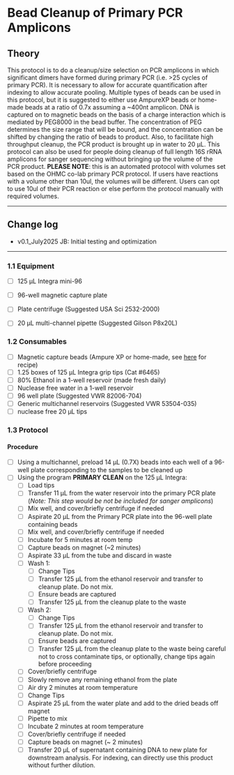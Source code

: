 # Bead Cleanup of Primary PCR Amplicons

## Theory

This protocol is to do a cleanup/size selection on PCR amplicons in which significant dimers have formed during primary PCR (i.e. >25 cycles of primary PCR). It is necessary to allow for accurate quantification after indexing to allow accurate pooling. Multiple types of beads can be used in this protocol, but it is suggested to either use AmpureXP beads or home-made beads at a ratio of 0.7x assuming a ~400nt amplicon. DNA is captured on to magnetic beads on the basis of a charge interaction which is mediated by PEG8000 in the bead buffer. The concentration of PEG determines the size range that will be bound, and the concentration can be shifted by changing the ratio of beads to product. Also, to facilitate high throughput cleanup, the PCR product is brought up in water to 20 µL. This protocol can also be used for people doing cleanup of full length 16S rRNA amplicons for sanger sequencing without bringing up the volume of the PCR product.
**PLEASE NOTE**: this is an automated protocol with volumes set based on the OHMC co-lab primary PCR protocol. If users have reactions with a volume other than 10ul, the volumes will be different. Users can opt to use 10ul of their PCR reaction or else perform the protocol manually with required volumes.

***

## Change log
- v0.1_July2025 JB: Initial testing and optimization
***

### 1.1 Equipment
- [ ] 125 µL Integra mini-96
- [ ] 96-well magnetic capture plate
- [ ] Plate centrifuge (Suggested USA Sci 2532-2000)
- [ ] 20 µL multi-channel pipette (Suggested Gilson P8x20L)


### 1.2 Consumables
- [ ] Magnetic capture beads (Ampure XP or home-made, see [here](https://github.com/BisanzLab/OHMC_Colaboratory/blob/main/Protocols/Misc/DIY_SPRIBeads.md) for recipe)
- [ ] 1.25 boxes of 125 µL Integra grip tips (Cat #6465)
- [ ] 80% Ethanol in a 1-well reservoir (made fresh daily)
- [ ] Nuclease free water in a 1-well reservoir
- [ ] 96 well plate (Suggested VWR 82006-704)
- [ ] Generic multichannel reservoirs (Suggested VWR 53504-035)
- [ ] nuclease free 20 µL tips

### 1.3 Protocol

#### Procedure
- [ ] Using a multichannel, preload 14 µL (0.7X) beads into each well of a 96-well plate corresponding to the samples to be cleaned up
- [ ] Using the program **PRIMARY CLEAN** on the 125 µL Integra:
  - [ ] Load tips
  - [ ] Transfer 11 µL from the water reservoir into the primary PCR plate (*Note: This step would be not be included for sanger amplicons*)
  - [ ] Mix well, and cover/briefly centrifuge if needed
  - [ ] Aspirate 20 µL from the Primary PCR plate into the 96-well plate containing beads
  - [ ] Mix well, and cover/briefly centrifuge if needed
  - [ ] Incubate for 5 minutes at room temp
  - [ ] Capture beads on magnet (~2 minutes)
  - [ ] Aspirate 33 µL from the tube and discard in waste
  - [ ] Wash 1:
    - [ ] Change Tips
    - [ ] Transfer 125 µL from the ethanol reservoir and transfer to cleanup plate. Do not mix.
    - [ ] Ensure beads are captured
    - [ ] Transfer 125 µL from the cleanup plate to the waste
  - [ ] Wash 2:
    - [ ] Change Tips
    - [ ] Transfer 125 µL from the ethanol reservoir and transfer to cleanup plate. Do not mix.
    - [ ] Ensure beads are captured
    - [ ] Transfer 125 µL from the cleanup plate to the waste being careful not to cross contaminate tips, or optionally, change tips again before proceeding
  - [ ] Cover/briefly centrifuge
  - [ ] Slowly remove any remaining ethanol from the plate
  - [ ] Air dry 2 minutes at room temperature
  - [ ] Change Tips
  - [ ] Aspirate 25 µL from the water plate and add to the dried beads off magnet
  - [ ] Pipette to mix
  - [ ] Incubate 2 minutes at room temperature
  - [ ] Cover/briefly centrifuge if needed
  - [ ] Capture beads on magnet (~ 2 minutes)
  - [ ] Transfer 20 µL of supernatant containing DNA to new plate for downstream analysis. For indexing, can directly use this product without further dilution.
